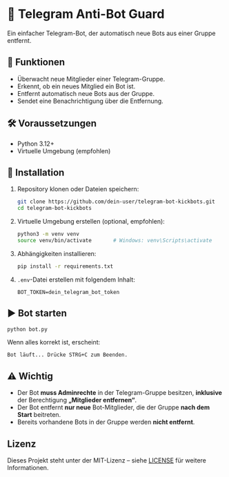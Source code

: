 # 🤖 Telegram Anti-Bot Guard

Ein einfacher Telegram-Bot, der automatisch neue Bots aus einer Gruppe entfernt.

## 🔧 Funktionen

- Überwacht neue Mitglieder einer Telegram-Gruppe.
- Erkennt, ob ein neues Mitglied ein Bot ist.
- Entfernt automatisch neue Bots aus der Gruppe.
- Sendet eine Benachrichtigung über die Entfernung.

## 🛠️ Voraussetzungen

- Python 3.12+
- Virtuelle Umgebung (empfohlen)

## 🚀 Installation

1. Repository klonen oder Dateien speichern:
   ```bash
   git clone https://github.com/dein-user/telegram-bot-kickbots.git
   cd telegram-bot-kickbots
   ```

2. Virtuelle Umgebung erstellen (optional, empfohlen):
   ```bash
   python3 -m venv venv
   source venv/bin/activate       # Windows: venv\Scripts\activate
   ```

3. Abhängigkeiten installieren:
   ```bash
   pip install -r requirements.txt
   ```

4. `.env`-Datei erstellen mit folgendem Inhalt:
   ```env
   BOT_TOKEN=dein_telegram_bot_token
   ```

## ▶️ Bot starten

```bash
python bot.py
```

Wenn alles korrekt ist, erscheint:
```
Bot läuft... Drücke STRG+C zum Beenden.
```

## ⚠️ Wichtig

- Der Bot **muss Adminrechte** in der Telegram-Gruppe besitzen, **inklusive** der Berechtigung **„Mitglieder entfernen“**.
- Der Bot entfernt **nur neue** Bot-Mitglieder, die der Gruppe **nach dem Start** beitreten.
- Bereits vorhandene Bots in der Gruppe werden **nicht entfernt**.


## Lizenz

Dieses Projekt steht unter der MIT-Lizenz – siehe [LICENSE](./LICENSE) für weitere Informationen.
